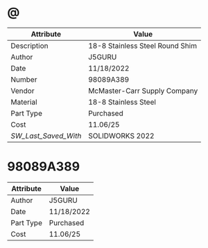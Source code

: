 # @
| Attribute | Value |
| ---  | ---     |
| Description | 18-8 Stainless Steel Round Shim |
| Author | J5GURU |
| Date | 11/18/2022 |
| Number | 98089A389 |
| Vendor | McMaster-Carr Supply Company |
| Material | 18-8 Stainless Steel |
| Part Type | Purchased |
| Cost | 11.06/25 |
| _SW_Last_Saved_With_ | SOLIDWORKS 2022 |
# 98089A389
| Attribute | Value |
| ---  | ---     |
| Author | J5GURU |
| Date | 11/18/2022 |
| Part Type | Purchased |
| Cost | 11.06/25 |
